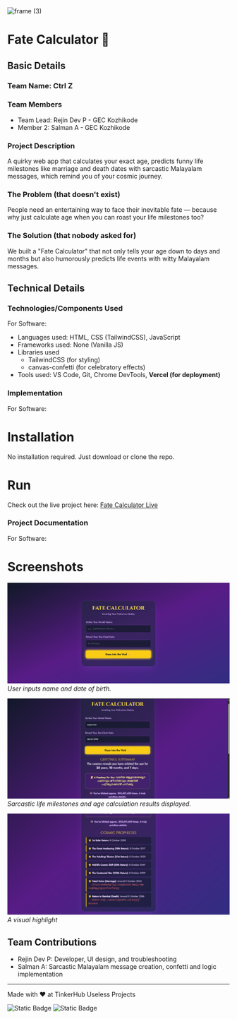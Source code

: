 <img width="3188" height="1202" alt="frame (3)" src="https://github.com/user-attachments/assets/517ad8e9-ad22-457d-9538-a9e62d137cd7" />


# Fate Calculator 🎯


## Basic Details
### Team Name: Ctrl Z


### Team Members
- Team Lead: Rejin Dev P - GEC Kozhikode
- Member 2: Salman A - GEC Kozhikode

### Project Description
A quirky web app that calculates your exact age, predicts funny life milestones like marriage and death dates with sarcastic Malayalam messages, which remind you of your cosmic journey.

### The Problem (that doesn't exist)
People need an entertaining way to face their inevitable fate — because why just calculate age when you can roast your life milestones too?

### The Solution (that nobody asked for)
We built a "Fate Calculator" that not only tells your age down to days and months but also humorously predicts life events with witty Malayalam messages. 

## Technical Details
### Technologies/Components Used
For Software:
- Languages used: HTML, CSS (TailwindCSS), JavaScript
- Frameworks used: None (Vanilla JS)
- Libraries used
    - TailwindCSS (for styling)
    - canvas-confetti (for celebratory effects)
- Tools used: VS Code, Git, Chrome DevTools, **Vercel (for deployment)**

### Implementation
For Software:
# Installation
 No installation required. Just download or clone the repo.

# Run
Check out the live project here: [Fate Calculator Live](https://fatecalculator-pi.vercel.app/)

### Project Documentation
For Software:

# Screenshots
![Alt text](Screenshot1.png)
*User inputs name and date of birth.*

![Alt text](Screenshot2.png)
*Sarcastic life milestones and age calculation results displayed.*

![Alt text](Screenshot3.png)
*A visual highlight*


## Team Contributions
- Rejin Dev P: Developer, UI design, and troubleshooting
- Salman A: Sarcastic Malayalam message creation, confetti and logic implementation

---
Made with ❤️ at TinkerHub Useless Projects 

![Static Badge](https://img.shields.io/badge/TinkerHub-24?color=%23000000&link=https%3A%2F%2Fwww.tinkerhub.org%2F)
![Static Badge](https://img.shields.io/badge/UselessProjects--25-25?link=https%3A%2F%2Fwww.tinkerhub.org%2Fevents%2FQ2Q1TQKX6Q%2FUseless%2520Projects)



